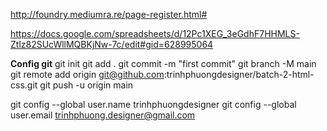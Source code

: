 http://foundry.mediumra.re/page-register.html#

https://docs.google.com/spreadsheets/d/12Pc1XEG_3eGdhF7HHMLS-Ztlz82SUcWllMQBKjNw-7c/edit#gid=628995064

**Config git**
git init
git add .
git commit -m "first commit"
git branch -M main
git remote add origin git@github.com:trinhphuongdesigner/batch-2-html-css.git
git push -u origin main


git config --global user.name trinhphuongdesigner
git config --global user.email trinhphuong.designer@gmail.com
